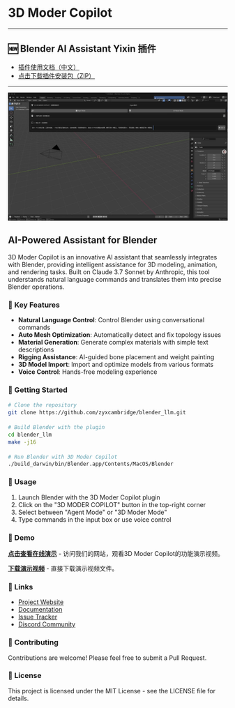 # 3D Moder Copilot

---

## 🆕 Blender AI Assistant Yixin 插件

- [插件使用文档（中文）](https://github.com/zyxcambridge/blender_llm/blob/ai_agent_1.0/blender_ai_assistant_yixin/README.md)
- [点击下载插件安装包（ZIP）](https://github.com/zyxcambridge/blender_llm/blob/ai_agent_1.0/blender_ai_assistant_yixin/blender_ai_assistant_yixin.zip?raw=true)

---

[![3D Moder Copilot 演示](images/video-poster.jpg)](https://zyxcambridge.github.io/blender_llm/)

## AI-Powered Assistant for Blender

3D Moder Copilot is an innovative AI assistant that seamlessly integrates with Blender, providing intelligent assistance for 3D modeling, animation, and rendering tasks. Built on Claude 3.7 Sonnet by Anthropic, this tool understands natural language commands and translates them into precise Blender operations.

### 🌟 Key Features

- **Natural Language Control**: Control Blender using conversational commands
- **Auto Mesh Optimization**: Automatically detect and fix topology issues
- **Material Generation**: Generate complex materials with simple text descriptions
- **Rigging Assistance**: AI-guided bone placement and weight painting
- **3D Model Import**: Import and optimize models from various formats
- **Voice Control**: Hands-free modeling experience

### 🚀 Getting Started

```bash
# Clone the repository
git clone https://github.com/zyxcambridge/blender_llm.git

# Build Blender with the plugin
cd blender_llm
make -j16

# Run Blender with 3D Moder Copilot
./build_darwin/bin/Blender.app/Contents/MacOS/Blender
```

### 📖 Usage

1. Launch Blender with the 3D Moder Copilot plugin
2. Click on the "3D MODER COPILOT" button in the top-right corner
3. Select between "Agent Mode" or "3D Moder Mode"
4. Type commands in the input box or use voice control

### 🎥 Demo

**[点击查看在线演示](https://zyxcambridge.github.io/blender_llm/)** - 访问我们的网站，观看3D Moder Copilot的功能演示视频。

**[下载演示视频](https://github.com/zyxcambridge/blender_llm/raw/gh-pages/videos/0a788f187e6d6e03ccf73c19d2612b.mp4)** - 直接下载演示视频文件。

### 🔗 Links

- [Project Website](https://zyxcambridge.github.io/blender_llm/)
- [Documentation](https://github.com/zyxcambridge/blender_llm/wiki)
- [Issue Tracker](https://github.com/zyxcambridge/blender_llm/issues)
- [Discord Community](https://discord.gg/ZhNHbYaz)

### 🤝 Contributing

Contributions are welcome! Please feel free to submit a Pull Request.

### 📄 License

This project is licensed under the MIT License - see the LICENSE file for details.
